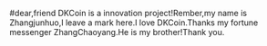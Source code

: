 #dear,friend 
DKCoin is a innovation project!Rember,my name is Zhangjunhuo,I leave a mark here.I love DKCoin.Thanks my fortune messenger ZhangChaoyang.He is my brother!Thank you.
